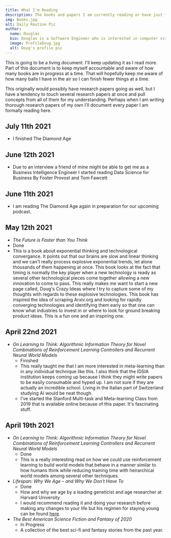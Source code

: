 ```yaml
---
title: What I'm Reading
description: The books and papers I am currently reading or have just finished.
img: Books.jpg
alt: Daily Routine Pic
author:
  name: Douglas
  bio: Douglas is a Software Engineer who is interested in computer vision and our quest for strong AI. He also is constantly looking for ways to push the envelope of his personal mental and physical fitness.
  image: ProfileDoug.jpg
  alt: Doug's profile pic
---
```


This is going to be a living document. I'll keep updating it as I read more. Part of this document is to keep myself accountable and aware of how many books are in progress at a time. That will hopefully keep me aware of how many balls I have in the air so I can finish fewer things at a time.

This originally would possibly have research papers going as well, but I have a tendency to touch several research papers at once and pull concepts from all of them for my understanding. Perhaps when I am writing thorough research papers of my own I'll document every paper I am formally reading here.

## July 11th 2021
* I finished The Diamond Age

## June 12th 2021
* Due to an interview a friend of mine might be able to get me as a Business Intelligence Engineer I started reading Data Science for Business By Foster Provost and Tom Fawcett

## June 11th 2021

* I am reading The Diamond Age again in preparation for our upcoming podcast.

## May 12th 2021
* <i>The Future is Faster than You Think</i>
* Done
* This is a book about exponential thinking and technological convergance. It points out that our brains are slow and linear thinking and we can't really process explosive exponential trends, let alone thousands of them happening at once. This book looks at the fact that timing is normally the key player when a new technology is ready as several other technological pieces come together allowing a new innovation to come to pass. This really makes me want to start a new page called, Doug's Crazy Ideas where I try to capture some of my thoughts with regards to these explosive technologies. This book has inspired the idea of scraping Arxiv.org and looking for rapidly converging technologies and identifying them early so that one can know what industries to invest in or where to look for ground breaking product ideas. This is a fun one and an inspiring one.

## April 22nd 2021
* <i> On Learning to Think: Algorithmic Information Theory for Novel Combinations of Reinforcement Learning Controllers and Recurrent Neural World Models </i>
    * Finished
    * This really taught me that I am more interested in meta-learning than in any individual technique like this. I also think that the IDSIA institution keeps coming up because I think they might write papers to be easily consumable and hyped up. I am not sure if they are actually an incredible school. Living in the Italian part of Switzerland studying AI would be neat though.
    * I've started the Stanford Multi-task and Meta-learning Class from 2019 that is available online because of this paper. It's fascinating stuff.

## April 19th 2021

* <i> On Learning to Think: Algorithmic Information Theory for Novel Combinations of Reinforcement Learning Controllers and Recurrent Neural World Models </i>
    * Done
    * This is a really interesting read on how we could use reinforcement learning to build world models that behave in a manner similar to how humans think while reducing training time with heirarchical world models among several other techniques.
* <i>Lifespan: Why We Age – and Why We Don't Have To</i>
    * Done
    * How and why we age by a leading geneticist and age researcher at Harvard University
    * I would recommend reading it and doing your research before making any changes to your life but his regimen for staying young can be found [here](https://mentalpivot.com/practical-recommendations-from-david-sinclairs-lifespan/). 
* <i>The Best American Science Fiction and Fantasy of 2020 </i>
    * In Progress
    * A collection of the best sci-fi and fantasy stories from the past year.
